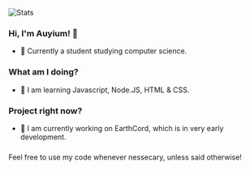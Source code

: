 ![Stats](https://github-readme-stats.vercel.app/api?username=auyium&show_icons=true)

### Hi, I'm Auyium! 👋

- 🏫 Currently a student studying computer science.

### What am I doing?

- 🌱 I am learning Javascript, Node.JS, HTML & CSS.

### Project right now?

- 🚀 I am currently working on EarthCord, which is in very early development. 

###

Feel free to use my code whenever nessecary, unless said otherwise!
